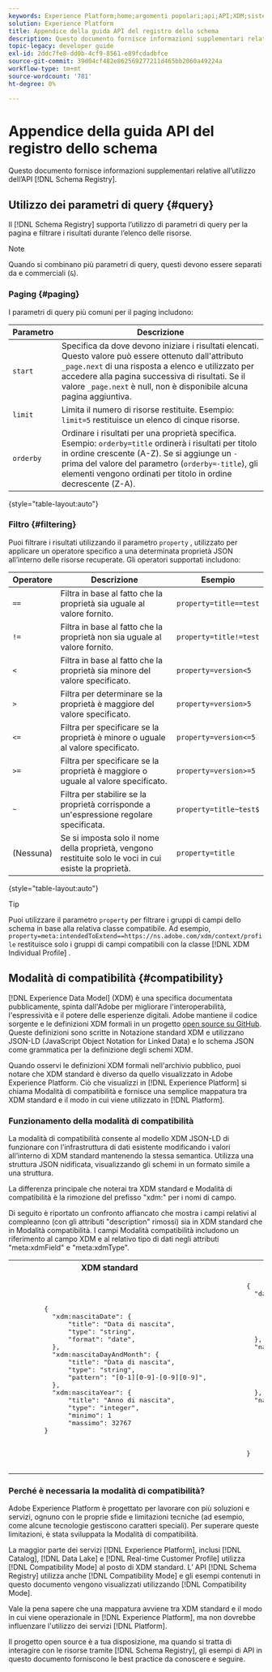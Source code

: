 ```yaml
---
keywords: Experience Platform;home;argomenti popolari;api;API;XDM;sistema XDM;modello dati esperienza;modello dati esperienza;modello dati esperienza;modello dati;modello dati;modello dati;registro schema;registro schema;compatibilità;modalità compatibilità;modalità compatibilità;tipo di campo;tipi di campo;
solution: Experience Platform
title: Appendice della guida API del registro dello schema
description: Questo documento fornisce informazioni supplementari relative all'utilizzo dell'API del Registro di sistema dello schema.
topic-legacy: developer guide
exl-id: 2ddc7fe8-dd0b-4cf9-8561-e89fcdadbfce
source-git-commit: 39d04cf482e862569277211d465bb2060a49224a
workflow-type: tm+mt
source-wordcount: '781'
ht-degree: 0%

---
```


# Appendice della guida API del registro dello schema

Questo documento fornisce informazioni supplementari relative all’utilizzo dell’API [!DNL Schema Registry].

## Utilizzo dei parametri di query {#query}

Il [!DNL Schema Registry] supporta l’utilizzo di parametri di query per la pagina e filtrare i risultati durante l’elenco delle risorse.

>[!NOTE]
>
>Quando si combinano più parametri di query, questi devono essere separati da e commerciali (`&`).

### Paging {#paging}

I parametri di query più comuni per il paging includono:

| Parametro | Descrizione |
| --- | --- |
| `start` | Specifica da dove devono iniziare i risultati elencati. Questo valore può essere ottenuto dall&#39;attributo `_page.next` di una risposta a elenco e utilizzato per accedere alla pagina successiva di risultati. Se il valore `_page.next` è null, non è disponibile alcuna pagina aggiuntiva. |
| `limit` | Limita il numero di risorse restituite. Esempio: `limit=5` restituisce un elenco di cinque risorse. |
| `orderby` | Ordinare i risultati per una proprietà specifica. Esempio: `orderby=title` ordinerà i risultati per titolo in ordine crescente (A-Z). Se si aggiunge un `-` prima del valore del parametro (`orderby=-title`), gli elementi vengono ordinati per titolo in ordine decrescente (Z-A). |

{style=&quot;table-layout:auto&quot;}

### Filtro {#filtering}

Puoi filtrare i risultati utilizzando il parametro `property` , utilizzato per applicare un operatore specifico a una determinata proprietà JSON all’interno delle risorse recuperate. Gli operatori supportati includono:

| Operatore | Descrizione | Esempio |
| --- | --- | --- |
| `==` | Filtra in base al fatto che la proprietà sia uguale al valore fornito. | `property=title==test` |
| `!=` | Filtra in base al fatto che la proprietà non sia uguale al valore fornito. | `property=title!=test` |
| `<` | Filtra in base al fatto che la proprietà sia minore del valore specificato. | `property=version<5` |
| `>` | Filtra per determinare se la proprietà è maggiore del valore specificato. | `property=version>5` |
| `<=` | Filtra per specificare se la proprietà è minore o uguale al valore specificato. | `property=version<=5` |
| `>=` | Filtra per specificare se la proprietà è maggiore o uguale al valore specificato. | `property=version>=5` |
| `~` | Filtra per stabilire se la proprietà corrisponde a un&#39;espressione regolare specificata. | `property=title~test$` |
| (Nessuna) | Se si imposta solo il nome della proprietà, vengono restituite solo le voci in cui esiste la proprietà. | `property=title` |

{style=&quot;table-layout:auto&quot;}

>[!TIP]
>
>Puoi utilizzare il parametro `property` per filtrare i gruppi di campi dello schema in base alla relativa classe compatibile. Ad esempio, `property=meta:intendedToExtend==https://ns.adobe.com/xdm/context/profile` restituisce solo i gruppi di campi compatibili con la classe [!DNL XDM Individual Profile] .

## Modalità di compatibilità {#compatibility}

[!DNL Experience Data Model] (XDM) è una specifica documentata pubblicamente, spinta dall&#39;Adobe per migliorare l&#39;interoperabilità, l&#39;espressività e il potere delle esperienze digitali. Adobe mantiene il codice sorgente e le definizioni XDM formali in un progetto [open source su GitHub](https://github.com/adobe/xdm/). Queste definizioni sono scritte in Notazione standard XDM e utilizzano JSON-LD (JavaScript Object Notation for Linked Data) e lo schema JSON come grammatica per la definizione degli schemi XDM.

Quando osservi le definizioni XDM formali nell&#39;archivio pubblico, puoi notare che XDM standard è diverso da quello visualizzato in Adobe Experience Platform. Ciò che visualizzi in [!DNL Experience Platform] si chiama Modalità di compatibilità e fornisce una semplice mappatura tra XDM standard e il modo in cui viene utilizzato in [!DNL Platform].

### Funzionamento della modalità di compatibilità

La modalità di compatibilità consente al modello XDM JSON-LD di funzionare con l’infrastruttura di dati esistente modificando i valori all’interno di XDM standard mantenendo la stessa semantica. Utilizza una struttura JSON nidificata, visualizzando gli schemi in un formato simile a una struttura.

La differenza principale che noterai tra XDM standard e Modalità di compatibilità è la rimozione del prefisso &quot;xdm:&quot; per i nomi di campo.

Di seguito è riportato un confronto affiancato che mostra i campi relativi al compleanno (con gli attributi &quot;description&quot; rimossi) sia in XDM standard che in Modalità compatibilità. I campi Modalità compatibilità includono un riferimento al campo XDM e al relativo tipo di dati negli attributi &quot;meta:xdmField&quot; e &quot;meta:xdmType&quot;.

<table style="table-layout:auto">
  <th>XDM standard</th>
  <th>Modalità di compatibilità</th>
  <tr>
  <td>
  <pre class="JSON language-JSON hljs">
        {
          "xdm:nascitaDate": {
              "title": "Data di nascita",
              "type": "string",
              "format": "date",
          },
          "xdm:nascitaDayAndMonth": {
              "title": "Data di nascita",
              "type": "string",
              "pattern": "[0-1][0-9]-[0-9][0-9]",
          },
          "xdm:nascitaYear": {
              "title": "Anno di nascita",
              "type": "integer",
              "minimo": 1
              "massimo": 32767
        }
  </pre>
  </td>
  <td>
  <pre class="JSON language-JSON hljs">
        {
          "data di nascita": {
              "title": "Data di nascita",
              "type": "string",
              "format": "date",
              "meta:xdmField": "xdm:nascitaDate",
              "meta:xdmType": "date"
          },
          "nascitaDayAndMonth": {
              "title": "Data di nascita",
              "type": "string",
              "pattern": "[0-1][0-9]-[0-9][0-9]",
              "meta:xdmField": "xdm:nascitaDayAndMonth",
              "meta:xdmType": "string"
          },
          "nataleYear": {
              "title": "Anno di nascita",
              "type": "integer",
              "minimo": 1
              "massimo": 32767,
              "meta:xdmField": "xdm:nascitaYear",
              "meta:xdmType": "short"
        }
      </pre>
  </td>
  </tr>
</table>

### Perché è necessaria la modalità di compatibilità?

Adobe Experience Platform è progettato per lavorare con più soluzioni e servizi, ognuno con le proprie sfide e limitazioni tecniche (ad esempio, come alcune tecnologie gestiscono caratteri speciali). Per superare queste limitazioni, è stata sviluppata la Modalità di compatibilità.

La maggior parte dei servizi [!DNL Experience Platform], inclusi [!DNL Catalog], [!DNL Data Lake] e [!DNL Real-time Customer Profile] utilizza [!DNL Compatibility Mode] al posto di XDM standard. L’ API [!DNL Schema Registry] utilizza anche [!DNL Compatibility Mode] e gli esempi contenuti in questo documento vengono visualizzati utilizzando [!DNL Compatibility Mode].

Vale la pena sapere che una mappatura avviene tra XDM standard e il modo in cui viene operazionale in [!DNL Experience Platform], ma non dovrebbe influenzare l&#39;utilizzo dei servizi [!DNL Platform].

Il progetto open source è a tua disposizione, ma quando si tratta di interagire con le risorse tramite [!DNL Schema Registry], gli esempi di API in questo documento forniscono le best practice da conoscere e seguire.
